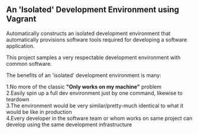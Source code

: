 ## An 'Isolated' Development Environment using Vagrant

Automatically constructs an isolated development environment that automatically provisions software tools required for developing a software application.

This project samples a very respectable development environment with common software.

The benefits of an 'isolated' development environment is many:

1.No more of the classic __"Only works on my machine"__ problem  
2.Easily spin up a full dev environment just by one command, likewise to teardown  
3.The environment would be very similar/pretty-much identical to what it would be like in production  
4.Every developer in the software team or whom works on same project can develop using the same development infrastructure  
